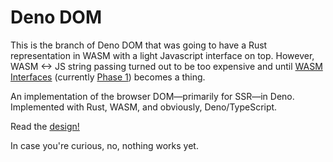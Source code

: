 # Deno DOM

This is the branch of Deno DOM that was going to have a Rust representation in
WASM with a light Javascript interface on top. However, WASM <-> JS string
passing turned out to be too expensive and until [WASM Interfaces](https://github.com/WebAssembly/interface-types/blob/master/proposals/interface-types/Explainer.md)
(currently [Phase 1](https://github.com/WebAssembly/proposals#phase-1---feature-proposal-cg)) becomes a thing.

An implementation of the browser DOM—primarily for SSR—in Deno. Implemented with
Rust, WASM, and obviously, Deno/TypeScript.

Read the [design!](./design.md)

In case you're curious, no, nothing works yet.

